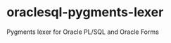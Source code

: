 oraclesql-pygments-lexer
========================

Pygments lexer for Oracle PL/SQL and Oracle Forms